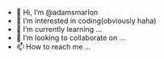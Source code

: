 - 👋 Hi, I’m @adamsmarlon
- 👀 I’m interested in coding(obviously haha)
- 🌱 I’m currently learning ...
- 💞️ I’m looking to collaborate on ...
- 📫 How to reach me ...

<!---
adamsmarlon/adamsmarlon is a ✨ special ✨ repository because its `README.md` (this file) appears on your GitHub profile.
You can click the Preview link to take a look at your changes.
--->
